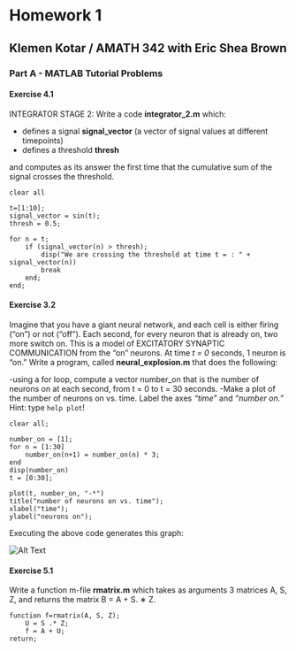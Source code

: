 # Homework 1
## Klemen Kotar / AMATH 342 with Eric Shea Brown

### Part A - MATLAB Tutorial Problems

#### Exercise 4.1

INTEGRATOR STAGE 2: Write a code **integrator_2.m** which:

- defines a signal **signal_vector** (a vector of signal values at different timepoints) 
- defines a threshold **thresh**

and computes as its answer the first time that the cumulative sum of the signal crosses the threshold.

```
clear all

t=[1:10];
signal_vector = sin(t);
thresh = 0.5;

for n = t;
    if (signal_vector(n) > thresh);
        disp("We are crossing the threshold at time t = : " + signal_vector(n))
        break
    end;
end;
```

#### Exercise 3.2

Imagine that you have a giant neural network, and each cell is either firing (“on”) or not (“off”). Each second, for every neuron that is already on, two more switch on. This is a model of EXCITATORY SYNAPTIC COMMUNICATION from the “on” neurons. At time *t = 0* seconds, 1 neuron is “on.” Write a program, called **neural_explosion.m** that does the following:

-using a for loop, compute a vector number_on that is the number of neurons on at each second, from t = 0 to t = 30 seconds.
-Make a plot of the number of neurons on vs. time. Label the axes *“time”* and *“number on.”* Hint: type ```help plot```!

```
clear all;

number_on = [1];
for n = [1:30]
    number_on(n+1) = number_on(n) * 3;
end
disp(number_on)
t = [0:30];

plot(t, number_on, "-*")
title("number of neurons on vs. time");
xlabel("time");
ylabel("neurons on");
```
Executing the above code generates this graph:

![Alt Text](AMATH-342-Homework/number_of_neurons_on_vs_time.png)


#### Exercise 5.1

Write a function m-file **rmatrix.m** which takes as arguments 3 matrices A, S, Z, and returns the matrix B = A + S. ∗ Z.

```
function f=rmatrix(A, S, Z);
    U = S .* Z;
    f = A + U;
return;
```
